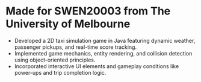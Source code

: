 # Made for SWEN20003 from The University of Melbourne
- Developed a 2D taxi simulation game in Java featuring dynamic weather, passenger pickups, and real-time score tracking.
- Implemented game mechanics, entity rendering, and collision detection using object-oriented principles.
- Incorporated interactive UI elements and gameplay conditions like power-ups and trip completion logic.

